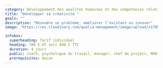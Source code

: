 ```yaml
---
category: Développement des qualités humaines et des compétences relationnelles
title: "Développer sa créativité "
goals: ""
description: "Résoudre un problème, améliorer l’existant ou innover"
image: "https://res.cloudinary.com/qualia-management/image/upload/v1709193921/flower_xtyxkp.jpg"

infobox:
  superheading: Tarif individuel
  heading: 700 € HT soit 840 € TTC
  duration: 4 jours
  public: Coach, psychologue du travail, manager, chef de projets, RRH, consultant
  prerequisites: Aucun
---
```

